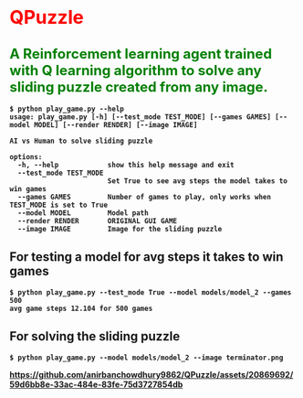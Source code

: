 # <font color='red' size=6><b> QPuzzle </font> <br>
## <font color='green' size=5><b>A Reinforcement learning agent trained with Q learning algorithm to solve any sliding puzzle created from any image.</font>
```
$ python play_game.py --help
usage: play_game.py [-h] [--test_mode TEST_MODE] [--games GAMES] [--model MODEL] [--render RENDER] [--image IMAGE]

AI vs Human to solve sliding puzzle

options:
  -h, --help            show this help message and exit
  --test_mode TEST_MODE
                        Set True to see avg steps the model takes to win games
  --games GAMES         Number of games to play, only works when TEST_MODE is set to True
  --model MODEL         Model path
  --render RENDER       ORIGINAL GUI GAME
  --image IMAGE         Image for the sliding puzzle
```
## For testing a model for avg steps it takes to win games
```
$ python play_game.py --test_mode True --model models/model_2 --games 500
avg game steps 12.104 for 500 games
```
## For solving the sliding puzzle
```
$ python play_game.py --model models/model_2 --image terminator.png 
```


https://github.com/anirbanchowdhury9862/QPuzzle/assets/20869692/59d6bb8e-33ac-484e-83fe-75d3727854db




